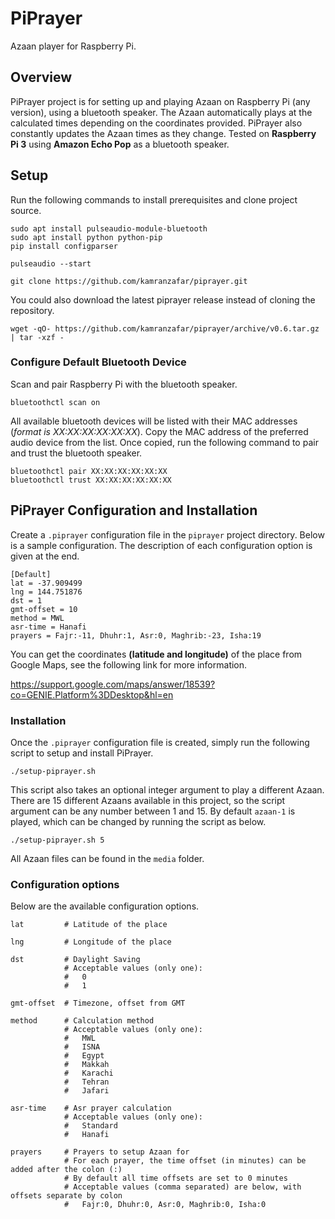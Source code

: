 # PiPrayer
Azaan player for Raspberry Pi.

## Overview
PiPrayer project is for setting up and playing Azaan on Raspberry Pi (any version), using a bluetooth speaker.
The Azaan automatically plays at the calculated times depending on the coordinates provided. 
PiPrayer also constantly updates the Azaan times as they change.
Tested on **Raspberry Pi 3** using **Amazon Echo Pop** as a bluetooth speaker.

## Setup
Run the following commands to install prerequisites and clone project source.

```shell
sudo apt install pulseaudio-module-bluetooth 
sudo apt install python python-pip
pip install configparser

pulseaudio --start

git clone https://github.com/kamranzafar/piprayer.git
```

You could also download the latest piprayer release instead of cloning the repository.

```shell
wget -qO- https://github.com/kamranzafar/piprayer/archive/v0.6.tar.gz | tar -xzf -
```

### Configure Default Bluetooth Device
Scan and pair Raspberry Pi with the bluetooth speaker.

```shell
bluetoothctl scan on
```

All available bluetooth devices will be listed with their MAC addresses (_format is XX:XX:XX:XX:XX:XX_). Copy the MAC address of the preferred audio device from the list. 
Once copied, run the following command to pair and trust the bluetooth speaker.

```shell
bluetoothctl pair XX:XX:XX:XX:XX:XX
bluetoothctl trust XX:XX:XX:XX:XX:XX
```

## PiPrayer Configuration and Installation
Create a `.piprayer` configuration file in the `piprayer` project directory. Below is a sample configuration. 
The description of each configuration option is given at the end.

```editorconfig
[Default]
lat = -37.909499
lng = 144.751876
dst = 1
gmt-offset = 10
method = MWL
asr-time = Hanafi
prayers = Fajr:-11, Dhuhr:1, Asr:0, Maghrib:-23, Isha:19
```
You can get the coordinates **(latitude and longitude)** of the place from Google Maps, see the following link for more information.

https://support.google.com/maps/answer/18539?co=GENIE.Platform%3DDesktop&hl=en

### Installation
Once the `.piprayer` configuration file is created, simply run the following script to setup and install PiPrayer.

```shell
./setup-piprayer.sh
```

This script also takes an optional integer argument to play a different Azaan. 
There are 15 different Azaans available in this project, so the script argument can be any number 
between 1 and 15.  By default `azaan-1` is played, which can be changed by running the script as below.

```shell
./setup-piprayer.sh 5
```

All Azaan files can be found in the `media` folder.

### Configuration options
Below are the available configuration options.
```text
lat         # Latitude of the place

lng         # Longitude of the place

dst         # Daylight Saving
            # Acceptable values (only one):
            #   0
            #   1

gmt-offset  # Timezone, offset from GMT

method      # Calculation method 
            # Acceptable values (only one):
            #   MWL
            #   ISNA
            #   Egypt
            #   Makkah
            #   Karachi
            #   Tehran
            #   Jafari

asr-time    # Asr prayer calculation
            # Acceptable values (only one):
            #   Standard
            #   Hanafi

prayers     # Prayers to setup Azaan for
            # For each prayer, the time offset (in minutes) can be added after the colon (:)
            # By default all time offsets are set to 0 minutes
            # Acceptable values (comma separated) are below, with offsets separate by colon
            #   Fajr:0, Dhuhr:0, Asr:0, Maghrib:0, Isha:0
```
